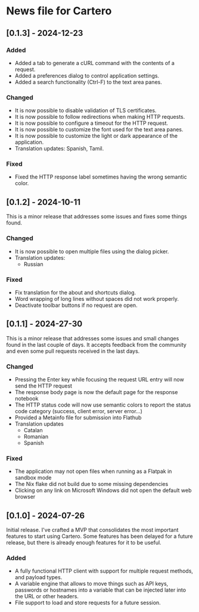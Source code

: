 # News file for Cartero

## [0.1.3] - 2024-12-23

### Added

- Added a tab to generate a cURL command with the contents of a request.
- Added a preferences dialog to control application settings.
- Added a search functionality (Ctrl-F) to the text area panes.

### Changed

- It is now possible to disable validation of TLS certificates.
- It is now possible to follow redirections when making HTTP requests.
- It is now possible to configure a timeout for the HTTP request.
- It is now possible to customize the font used for the text area panes.
- It is now possible to customize the light or dark appearance of the application.
- Translation updates: Spanish, Tamil.

### Fixed

- Fixed the HTTP response label sometimes having the wrong semantic color.

## [0.1.2] - 2024-10-11

This is a minor release that addresses some issues and fixes some things found.

### Changed

- It is now possible to open multiple files using the dialog picker.
- Translation updates:
  - Russian

### Fixed

- Fix translation for the about and shortcuts dialog.
- Word wrapping of long lines without spaces did not work properly.
- Deactivate toolbar buttons if no request are open.

## [0.1.1] - 2024-27-30

This is a minor release that addresses some issues and small changes found in the last couple of days. It accepts feedback from the community and even some pull requests received in the last days.

### Changed

- Pressing the Enter key while focusing the request URL entry will now send the HTTP request
- The response body page is now the default page for the response notebook
- The HTTP status code will now use semantic colors to report the status code category (success, client error, server error...)
- Provided a Metainfo file for submission into Flathub
- Translation updates
  - Catalan
  - Romanian
  - Spanish

### Fixed

- The application may not open files when running as a Flatpak in sandbox mode
- The Nix flake did not build due to some missing dependencies
- Clicking on any link on Microsoft Windows did not open the default web browser

## [0.1.0] - 2024-07-26

Initial release. I've crafted a MVP that consolidates the most important features to start using Cartero. Some features has been delayed for a future release, but there is already enough features for it to be useful.

### Added

- A fully functional HTTP client with support for multiple request methods, and payload types.
- A variable engine that allows to move things such as API keys, passwords or hostnames into a variable that can be injected later into the URL or other headers.
- File support to load and store requests for a future session.
